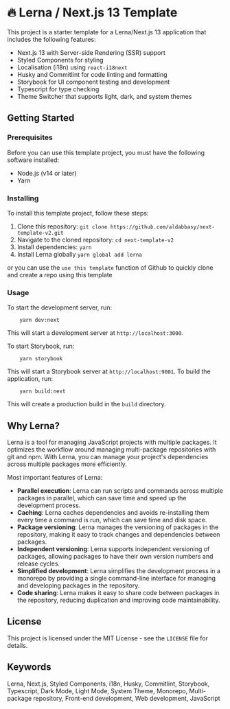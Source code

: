 # 🔥 Lerna / Next.js 13 Template 

This project is a starter template for a Lerna/Next.js 13 application that includes the following features:

- Next.js 13 with Server-side Rendering (SSR) support
- Styled Components for styling
- Localisation (i18n) using `react-i18next`
- Husky and Commitlint for code linting and formatting
- Storybook for UI component testing and development
- Typescript for type checking
- Theme Switcher that supports light, dark, and system themes

## Getting Started

### Prerequisites

Before you can use this template project, you must have the following software installed:

- Node.js (v14 or later)
- Yarn

### Installing

To install this template project, follow these steps:

1. Clone this repository: `git clone https://github.com/aldabbasy/next-template-v2.git`
2. Navigate to the cloned repository: `cd next-template-v2`
3. Install dependencies: `yarn`
4. Install Lerna globally `yarn global add lerna`

or you can use the `use this template` function of Github to quickly clone and create a repo using this template

### Usage

To start the development server, run:
```
    yarn dev:next
```
This will start a development server at `http://localhost:3000`.

To start Storybook, run:
```
    yarn storybook
```
This will start a Storybook server at `http://localhost:9001`.
To build the application, run:
```
    yarn build:next
```
This will create a production build in the `build` directory.

## Why Lerna?

Lerna is a tool for managing JavaScript projects with multiple packages. It optimizes the workflow around managing multi-package repositories with git and npm. With Lerna, you can manage your project's dependencies across multiple packages more efficiently.

Most important features of Lerna:

- **Parallel execution**: Lerna can run scripts and commands across multiple packages in parallel, which can save time and speed up the development process.
- **Caching**: Lerna caches dependencies and avoids re-installing them every time a command is run, which can save time and disk space.
- **Package versioning**: Lerna manages the versioning of packages in the repository, making it easy to track changes and dependencies between packages.
- **Independent versioning**: Lerna supports independent versioning of packages, allowing packages to have their own version numbers and release cycles.
- **Simplified development**: Lerna simplifies the development process in a monorepo by providing a single command-line interface for managing and developing packages in the repository.
- **Code sharing**: Lerna makes it easy to share code between packages in the repository, reducing duplication and improving code maintainability.

## License

This project is licensed under the MIT License - see the `LICENSE` file for details.

## Keywords

Lerna, Next.js, Styled Components, i18n, Husky, Commitlint, Storybook, Typescript, Dark Mode, Light Mode, System Theme, Monorepo, Multi-package repository, Front-end development, Web development, JavaScript

